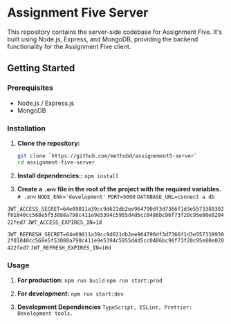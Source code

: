 # Assignment Five Server

This repository contains the server-side codebase for Assignment Five. It's built using Node.js, Express, and MongoDB, providing the backend functionality for the Assignment Five client.

## Getting Started

### Prerequisites

- Node.js / Express.js
- MongoDB

### Installation

1. **Clone the repository:**

   ```bash
   git clone `https://github.com/methubd/assignement5-server`
   cd assignment-five-server
1. **Install dependencies::**
   `npm install`
2. **Create a `.env` file in the root of the project with the required variables.**
   `# .env`
`NODE_ENV='development'`
`PORT=5000`
`DATABASE_URL=connect a db`

`JWT_ACCESS_SECRET=64e09011a39cc9d621db2ee964790df3d7366f1d3e5573389302f01840cc568e5f53088a798c411e9e5394c5955d4d5cc0486bc96f73f20c95e80e020422fed7`
`JWT_ACCESS_EXPIRES_IN=1d`

`JWT_REFRESH_SECRET=64e09011a39cc9d621db2ee964790df3d7366f1d3e5573389302f01840cc568e5f53088a798c411e9e5394c5955d4d5cc0486bc96f73f20c95e80e020422fed7`
`JWT_REFRESH_EXPIRES_IN=10d`

### Usage
1. **For production:**
   `npm run build`
`npm run start:prod`

3. **For development:**
   `npm run start:dev`
4. **Development Dependencies**
   `TypeScript, ESLint, Prettier: Development tools.`
